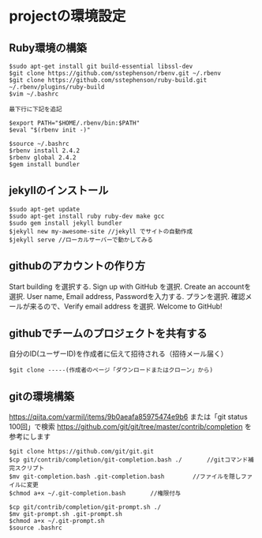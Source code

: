 # projectの環境設定

## Ruby環境の構築
```
$sudo apt-get install git build-essential libssl-dev
$git clone https://github.com/sstephenson/rbenv.git ~/.rbenv
$git clone https://github.com/sstephenson/ruby-build.git ~/.rbenv/plugins/ruby-build
$vim ~/.bashrc
```

`最下行に下記を追記`
```
$export PATH="$HOME/.rbenv/bin:$PATH"
$eval "$(rbenv init -)"

$source ~/.bashrc
$rbenv install 2.4.2
$rbenv global 2.4.2
$gem install bundler
```

## jekyllのインストール
```
$sudo apt-get update
$sudo apt-get install ruby ruby-dev make gcc
$sudo gem install jekyll bundler
$jekyll new my-awesome-site //jekyll でサイトの自動作成
$jekyll serve //ローカルサーバーで動かしてみる
```
## githubのアカウントの作り方
Start building を選択する.
Sign up with GitHub を選択.
Create an accountを選択.
User name, Email address, Passwordを入力する.
プランを選択.
確認メールが来るので、Verify email address を選択.
Welcome to GitHub!

## githubでチームのプロジェクトを共有する
自分のID(ユーザーID)を作成者に伝えて招待される（招待メール届く）
```
$git clone -----(作成者のページ「ダウンロードまたはクローン」から)
```
## gitの環境構築
https://qiita.com/varmil/items/9b0aeafa85975474e9b6
または「git status 100回」で検索
https://github.com/git/git/tree/master/contrib/completion
を参考にします
```
$git clone https://github.com/git/git.git
$cp git/contrib/completion/git-completion.bash ./       //gitコマンド補完スクリプト
$mv git-completion.bash .git-completion.bash        //ファイルを隠しファイルに変更
$chmod a+x ~/.git-completion.bash       //権限付与
 
$cp git/contrib/completion/git-prompt.sh ./
$mv git-prompt.sh .git-prompt.sh 
$chmod a+x ~/.git-prompt.sh
$source .bashrc
```
